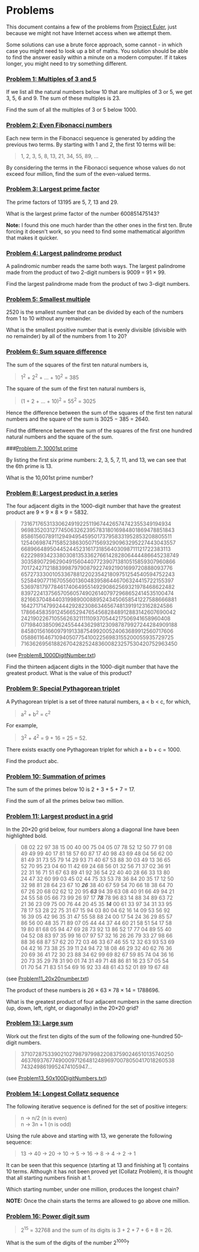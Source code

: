 # Problems

This document contains a few of the problems from [Project Euler](https://projecteuler.net/), just because we might not have Internet access when we attempt them.

Some solutions can use a brute force approach, some cannot - in which case you might need to look up a bit of maths.  You solution should be able to find the answer easily within a minute on a modern computer.  If it takes longer, you might need to try something different.

### [Problem 1: Multiples of 3 and 5](https://projecteuler.net/problem=1)

If we list all the natural numbers below 10 that are multiples of 3 or 5, we get 3, 5, 6 and 9. The sum of these multiples is 23.

Find the sum of all the multiples of 3 or 5 below 1000.

### [Problem 2: Even Fibonacci numbers](https://projecteuler.net/problem=2)

Each new term in the Fibonacci sequence is generated by adding the previous two terms. By starting with 1 and 2, the first 10 terms will be:

> 1, 2, 3, 5, 8, 13, 21, 34, 55, 89, ...

By considering the terms in the Fibonacci sequence whose values do not exceed four million, find the sum of the even-valued terms.

### [Problem 3: Largest prime factor](https://projecteuler.net/problem=3)

The prime factors of 13195 are 5, 7, 13 and 29.

What is the largest prime factor of the number 600851475143?

**Note:** I found this one much harder than the other ones in the first ten.  Brute forcing it doesn't work, so you need to find some mathematical algorithm that makes it quicker.

### [Problem 4: Largest palindrome product](https://projecteuler.net/problem=4)

A palindromic number reads the same both ways. The largest palindrome made from the product of two 2-digit numbers is 9009 = 91 × 99.

Find the largest palindrome made from the product of two 3-digit numbers.

### [Problem 5: Smallest multiple](https://projecteuler.net/problem=5)

2520 is the smallest number that can be divided by each of the numbers from 1 to 10 without any remainder.

What is the smallest positive number that is evenly divisible (divisible with no remainder) by all of the numbers from 1 to 20?

### [Problem 6: Sum square difference](https://projecteuler.net/problem=6)

The sum of the squares of the first ten natural numbers is,

> 1<sup>2</sup> + 2<sup>2</sup> + ... + 10<sup>2</sup> = 385

The square of the sum of the first ten natural numbers is,
> (1 + 2 + ... + 10)<sup>2</sup> = 55<sup>2</sup> = 3025

Hence the difference between the sum of the squares of the first ten natural numbers and the square of the sum is 3025 − 385 = 2640.

Find the difference between the sum of the squares of the first one hundred natural numbers and the square of the sum.

###[Problem 7: 10001st prime](https://projecteuler.net/problem=7)

By listing the first six prime numbers: 2, 3, 5, 7, 11, and 13, we can see that the 6th prime is 13.

What is the 10,001st prime number?

### [Problem 8: Largest product in a series](https://projecteuler.net/problem=8)

The four adjacent digits in the 1000-digit number that have the greatest product are 9 × 9 × 8 × 9 = 5832.

> 73167176531330624919225119674426574742355349194934
> 96983520312774506326239578318016984801869478851843
> 85861560789112949495459501737958331952853208805511
> 12540698747158523863050715693290963295227443043557
> 66896648950445244523161731856403098711121722383113
> 62229893423380308135336276614282806444486645238749
> 30358907296290491560440772390713810515859307960866
> 70172427121883998797908792274921901699720888093776
> 65727333001053367881220235421809751254540594752243
> 52584907711670556013604839586446706324415722155397
> 53697817977846174064955149290862569321978468622482
> 83972241375657056057490261407972968652414535100474
> 82166370484403199890008895243450658541227588666881
> 16427171479924442928230863465674813919123162824586
> 17866458359124566529476545682848912883142607690042
> 24219022671055626321111109370544217506941658960408
> 07198403850962455444362981230987879927244284909188
> 84580156166097919133875499200524063689912560717606
> 05886116467109405077541002256983155200055935729725
> 71636269561882670428252483600823257530420752963450

(see [Problem8_1000DigitNumber.txt](https://github.com/LeedsCodeDojo/ProjectEuler/blob/master/HandyFiles/Problem8_1000DigitNumber.txt))

Find the thirteen adjacent digits in the 1000-digit number that have the greatest product. What is the value of this product?

### [Problem 9: Special Pythagorean triplet](https://projecteuler.net/problem=9)

A Pythagorean triplet is a set of three natural numbers, a < b < c, for which,

> a<sup>2</sup> + b<sup>2</sup> = c<sup>2</sup>

For example,

> 3<sup>2</sup> + 4<sup>2</sup> = 9 + 16 = 25 = 52.

There exists exactly one Pythagorean triplet for which a + b + c = 1000.

Find the product abc.

### [Problem 10: Summation of primes](https://projecteuler.net/problem=10)

The sum of the primes below 10 is 2 + 3 + 5 + 7 = 17.

Find the sum of all the primes below two million.

### [Problem 11: Largest product in a grid](https://projecteuler.net/problem=11)

In the 20×20 grid below, four numbers along a diagonal line have been highlighted bold.

> 08 02 22 97 38 15 00 40 00 75 04 05 07 78 52 12 50 77 91 08  
> 49 49 99 40 17 81 18 57 60 87 17 40 98 43 69 48 04 56 62 00  
> 81 49 31 73 55 79 14 29 93 71 40 67 53 88 30 03 49 13 36 65  
> 52 70 95 23 04 60 11 42 69 24 68 56 01 32 56 71 37 02 36 91  
> 22 31 16 71 51 67 63 89 41 92 36 54 22 40 40 28 66 33 13 80  
> 24 47 32 60 99 03 45 02 44 75 33 53 78 36 84 20 35 17 12 50  
> 32 98 81 28 64 23 67 10 **_26_** 38 40 67 59 54 70 66 18 38 64 70  
> 67 26 20 68 02 62 12 20 95 **_63_** 94 39 63 08 40 91 66 49 94 21  
> 24 55 58 05 66 73 99 26 97 17 **_78_** 78 96 83 14 88 34 89 63 72  
> 21 36 23 09 75 00 76 44 20 45 35 **_14_** 00 61 33 97 34 31 33 95  
> 78 17 53 28 22 75 31 67 15 94 03 80 04 62 16 14 09 53 56 92  
> 16 39 05 42 96 35 31 47 55 58 88 24 00 17 54 24 36 29 85 57  
> 86 56 00 48 35 71 89 07 05 44 44 37 44 60 21 58 51 54 17 58  
> 19 80 81 68 05 94 47 69 28 73 92 13 86 52 17 77 04 89 55 40  
> 04 52 08 83 97 35 99 16 07 97 57 32 16 26 26 79 33 27 98 66  
> 88 36 68 87 57 62 20 72 03 46 33 67 46 55 12 32 63 93 53 69  
> 04 42 16 73 38 25 39 11 24 94 72 18 08 46 29 32 40 62 76 36  
> 20 69 36 41 72 30 23 88 34 62 99 69 82 67 59 85 74 04 36 16  
> 20 73 35 29 78 31 90 01 74 31 49 71 48 86 81 16 23 57 05 54  
> 01 70 54 71 83 51 54 69 16 92 33 48 61 43 52 01 89 19 67 48  

(see [Problem11_20x20number.txt](https://github.com/LeedsCodeDojo/ProjectEuler/blob/master/HandyFiles/Problem11_20x20number.txt))

The product of these numbers is 26 × 63 × 78 × 14 = 1788696.

What is the greatest product of four adjacent numbers in the same direction (up, down, left, right, or diagonally) in the 20×20 grid?

### [Problem 13: Large sum](https://projecteuler.net/problem=13)

Work out the first ten digits of the sum of the following one-hundred 50-digit numbers.

> 37107287533902102798797998220837590246510135740250  
> 46376937677490009712648124896970078050417018260538  
> 7432498619952474105947...

(see [Problem13_50x100DigitNumbers.txt](https://github.com/LeedsCodeDojo/ProjectEuler/blob/master/HandyFiles/Problem13_50x100DigitNumbers.txt))

### [Problem 14: Longest Collatz sequence](https://projecteuler.net/problem=14)

The following iterative sequence is defined for the set of positive integers:

> n → n/2 (n is even)  
> n → 3n + 1 (n is odd)

Using the rule above and starting with 13, we generate the following sequence:

> 13 → 40 → 20 → 10 → 5 → 16 → 8 → 4 → 2 → 1

It can be seen that this sequence (starting at 13 and finishing at 1) contains 10 terms. Although it has not been proved yet (Collatz Problem), it is thought that all starting numbers finish at 1.

Which starting number, under one million, produces the longest chain?

**NOTE:** Once the chain starts the terms are allowed to go above one million.

### [Problem 16: Power digit sum](https://projecteuler.net/problem=16)

> 2<sup>15</sup> = 32768 and the sum of its digits is 3 + 2 + 7 + 6 + 8 = 26.

What is the sum of the digits of the number 2<sup>1000</sup>?
